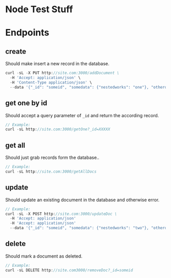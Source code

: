 # Node Test Stuff

# Endpoints

## create
Should make insert a new record in the database.

```javascript
curl -sL -X PUT http://site.com:3000/addDocument \
  -H 'Accept: application/json' \
  -H 'Content-Type application/json' \
  --data '{"_id": "someid", "somedata": {"nestedworks": "one"}, "otherdata": 1}'
```

## get one by id
Should accept a query parameter of `_id` and return the according record.

```javascript
// Example: 
curl -sL http://site.com:3000/getOne?_id=XXXXX
```

## get all
Should just grab records form the database..

```javascript
// Example:
curl -sL http://site.com:3000/getAllDocs
```

## update
Should update an existing document in the database and otherwise error.

```javascript
// Example:
curl -sL -X POST http://site.com:3000/updateDoc \
  -H 'Accept: application/json'
  -H 'Accept: application/json'
  --data '{"_id": "someid", "somedata": {"nestedworks": "two"}, "otherdata": 1}'
```

## delete
Should mark a document as deleted.

```javascript
// Example:
curl -sL DELETE http://site.com3000/removeDoc?_id=someid
```
